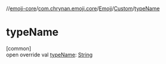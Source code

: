 //[emoji-core](../../../../index.md)/[com.chrynan.emoji.core](../../index.md)/[Emoji](../index.md)/[Custom](index.md)/[typeName](type-name.md)

# typeName

[common]\
open override val [typeName](type-name.md): [String](https://kotlinlang.org/api/latest/jvm/stdlib/kotlin/-string/index.html)
